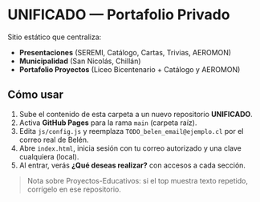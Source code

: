 
# UNIFICADO — Portafolio Privado

Sitio estático que centraliza:
- **Presentaciones** (SEREMI, Catálogo, Cartas, Trivias, AEROMON)
- **Municipalidad** (San Nicolás, Chillán)
- **Portafolio Proyectos** (Liceo Bicentenario + Catálogo y AEROMON)

## Cómo usar
1. Sube el contenido de esta carpeta a un nuevo repositorio **UNIFICADO**.
2. Activa **GitHub Pages** para la rama `main` (carpeta raíz).
3. Edita `js/config.js` y reemplaza `TODO_belen_email@ejemplo.cl` por el correo real de Belén.
4. Abre `index.html`, inicia sesión con tu correo autorizado y una clave cualquiera (local).
5. Al entrar, verás **¿Qué deseas realizar?** con accesos a cada sección.

> Nota sobre Proyectos-Educativos: si el top muestra texto repetido, corrígelo en ese repositorio.
